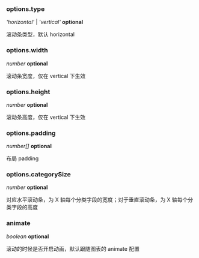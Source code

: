### options.type

<description> _'horizontal'_ | _'vertical'_ **optional**</description>

滚动条类型，默认 horizontal

### options.width

<description> _number_ **optional**</description>

滚动条宽度，仅在 vertical 下生效

### options.height

<description> _number_ **optional**</description>

滚动条高度，仅在 vertical 下生效

### options.padding

<description> _number[]_ **optional**</description>

布局 padding

### options.categorySize

<description> _number_ **optional**</description>

对应水平滚动条，为 X 轴每个分类字段的宽度；对于垂直滚动条，为 X 轴每个分类字段的高度

### animate

<description> _boolean_ **optional**</description>

滚动的时候是否开启动画，默认跟随图表的 animate 配置
